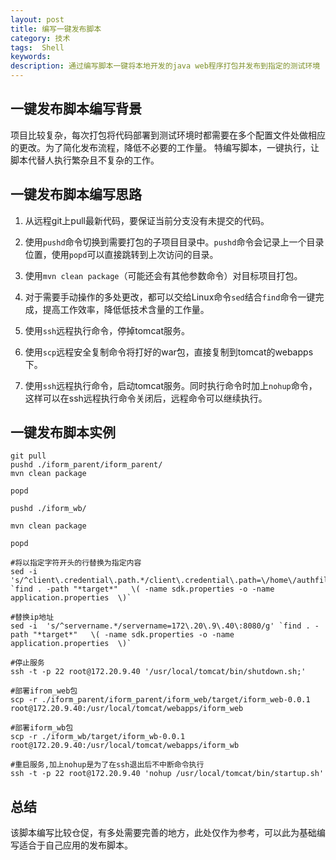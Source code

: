 ```yaml
---
layout: post
title: 编写一键发布脚本
category: 技术
tags:  Shell
keywords: 
description: 通过编写脚本一键将本地开发的java web程序打包并发布到指定的测试环境
---
```


## 一键发布脚本编写背景

项目比较复杂，每次打包将代码部署到测试环境时都需要在多个配置文件处做相应的更改。为了简化发布流程，降低不必要的工作量。
特编写脚本，一键执行，让脚本代替人执行繁杂且不复杂的工作。


## 一键发布脚本编写思路

1. 从远程git上pull最新代码，要保证当前分支没有未提交的代码。

1. 使用`pushd`命令切换到需要打包的子项目目录中。`pushd`命令会记录上一个目录位置，使用`popd`可以直接跳转到上次访问的目录。

1. 使用`mvn clean package`（可能还会有其他参数命令）对目标项目打包。

1. 对于需要手动操作的多处更改，都可以交给Linux命令`sed`结合`find`命令一键完成，提高工作效率，降低低技术含量的工作量。

1. 使用`ssh`远程执行命令，停掉tomcat服务。

1. 使用`scp`远程安全复制命令将打好的war包，直接复制到tomcat的webapps下。

1. 使用`ssh`远程执行命令，启动tomcat服务。同时执行命令时加上`nohup`命令，这样可以在ssh远程执行命令关闭后，远程命令可以继续执行。



## 一键发布脚本实例

```shell
git pull
pushd ./iform_parent/iform_parent/
mvn clean package

popd 

pushd ./iform_wb/

mvn clean package

popd

#将以指定字符开头的行替换为指定内容
sed -i  's/^client\.credential\.path.*/client\.credential\.path=\/home\/authfile.txt/g' `find . -path "*target*"   \( -name sdk.properties -o -name application.properties  \)`

#替换ip地址
sed -i  's/^servername.*/servername=172\.20\.9\.40\:8080/g' `find . -path "*target*"   \( -name sdk.properties -o -name application.properties  \)`

#停止服务
ssh -t -p 22 root@172.20.9.40 '/usr/local/tomcat/bin/shutdown.sh;'

#部署ifrom_web包
scp -r ./iform_parent/iform_parent/iform_web/target/iform_web-0.0.1  root@172.20.9.40:/usr/local/tomcat/webapps/iform_web

#部署iform_wb包
scp -r ./iform_wb/target/iform_wb-0.0.1   root@172.20.9.40:/usr/local/tomcat/webapps/iform_wb

#重启服务,加上nohup是为了在ssh退出后不中断命令执行
ssh -t -p 22 root@172.20.9.40 'nohup /usr/local/tomcat/bin/startup.sh'
```

## 总结

该脚本编写比较仓促，有多处需要完善的地方，此处仅作为参考，可以此为基础编写适合于自己应用的发布脚本。



